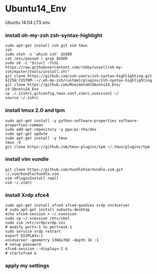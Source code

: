 # Ubuntu14_Env
Ubuntu 14.04 LTS env

### install oh-my-zsh zsh-syntax-highlight
```
sudo apt-get install zsh git vim tmux
zsh
sudo chsh -s `which zsh` $USER
cat /etc/passwd | grep $USER
sudo sh -c "$(curl -fsSL https://raw.githubusercontent.com/robbyrussell/oh-my-zsh/master/tools/install.sh)"
git clone https://github.com/zsh-users/zsh-syntax-highlighting.git ${ZSH_CUSTOM:-~/.oh-my-zsh/custom}/plugins/zsh-syntax-highlighting
git clone https://github.com/MikimotoH/Ubuntu14_Env/
cd Ubuntu14_Env
cp ./.{zshrc,gitconfig,tmux.conf,vimrc,xsession} ~/
source ~/.zshrc
```

### install tmux 2.0 and tpm
```
sudo apt-get install -y python-software-properties software-properties-common
sudo add-apt-repository -y ppa:pi-rho/dev
sudo apt-get update
sudo apt-get install -y tmux
tmux -V
git clone https://github.com/tmux-plugins/tpm ~/.tmux/plugins/tpm
```

### install vim vundle
```
git clone https://github.com/VundleVim/Vundle.vim.git ~/.vim/bundle/Vundle.vim
vim +PluginInstall +qall
vim ~/.vimrc
```

### install Xrdp xfce4
```
sudo apt-get install xfce4 xfce4-goodies xrdp vnc4server
# sudo apt-get install xubuntu-desktop
echo xfce4-session > ~/.xsession
sudo cp ~/.xsession /etc/skel
sudo vim /etc/xrdp/xrdp.ini
# modify port=-1 to port=ask-1
sudo service xrdp restart
export DISPLAY=:1
vnc4server -geometry 1366x768 -depth 16 :1
# setup password
xfce4-session --display=:1 &
# startxfce4 &
```

### apply my settings
```
```

